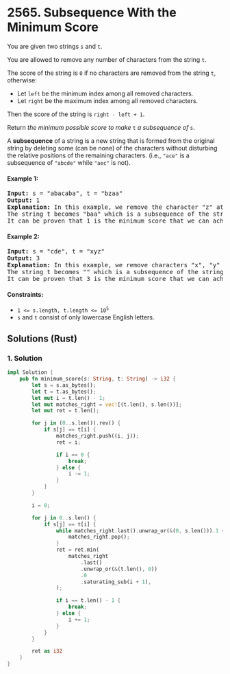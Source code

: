 # 2565. Subsequence With the Minimum Score
You are given two strings `s` and `t`.

You are allowed to remove any number of characters from the string `t`.

The score of the string is `0` if no characters are removed from the string `t`, otherwise:
* Let `left` be the minimum index among all removed characters.
* Let `right` be the maximum index among all removed characters.

Then the score of the string is `right - left + 1`.

Return *the minimum possible score to make* `t` *a subsequence of* `s`.

A **subsequence** of a string is a new string that is formed from the original string by deleting some (can be none) of the characters without disturbing the relative positions of the remaining characters. (i.e., `"ace"` is a subsequence of `"abcde"` while `"aec"` is not).

#### Example 1:
<pre>
<strong>Input:</strong> s = "abacaba", t = "bzaa"
<strong>Output:</strong> 1
<strong>Explanation:</strong> In this example, we remove the character "z" at index 1 (0-indexed).
The string t becomes "baa" which is a subsequence of the string "abacaba" and the score is 1 - 1 + 1 = 1.
It can be proven that 1 is the minimum score that we can achieve.
</pre>

#### Example 2:
<pre>
<strong>Input:</strong> s = "cde", t = "xyz"
<strong>Output:</strong> 3
<strong>Explanation:</strong> In this example, we remove characters "x", "y" and "z" at indices 0, 1, and 2 (0-indexed).
The string t becomes "" which is a subsequence of the string "cde" and the score is 2 - 0 + 1 = 3.
It can be proven that 3 is the minimum score that we can achieve.
</pre>

#### Constraints:
* <code>1 <= s.length, t.length <= 10<sup>5</sup></code>
* `s` and `t` consist of only lowercase English letters.

## Solutions (Rust)

### 1. Solution
```Rust
impl Solution {
    pub fn minimum_score(s: String, t: String) -> i32 {
        let s = s.as_bytes();
        let t = t.as_bytes();
        let mut i = t.len() - 1;
        let mut matches_right = vec![(t.len(), s.len())];
        let mut ret = t.len();

        for j in (0..s.len()).rev() {
            if s[j] == t[i] {
                matches_right.push((i, j));
                ret = i;

                if i == 0 {
                    break;
                } else {
                    i -= 1;
                }
            }
        }

        i = 0;

        for j in 0..s.len() {
            if s[j] == t[i] {
                while matches_right.last().unwrap_or(&(0, s.len())).1 <= j {
                    matches_right.pop();
                }
                ret = ret.min(
                    matches_right
                        .last()
                        .unwrap_or(&(t.len(), 0))
                        .0
                        .saturating_sub(i + 1),
                );

                if i == t.len() - 1 {
                    break;
                } else {
                    i += 1;
                }
            }
        }

        ret as i32
    }
}
```
